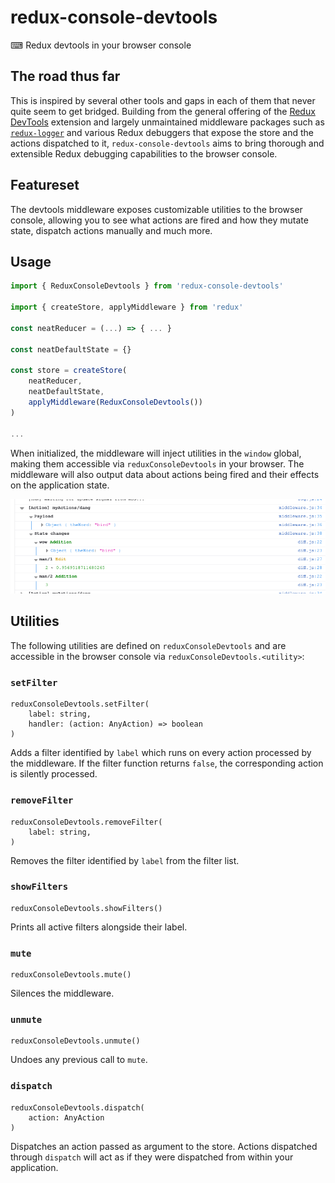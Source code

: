 # redux-console-devtools
⌨ Redux devtools in your browser console

## The road thus far

This is inspired by several other tools and gaps in each of them that never quite seem to get bridged. Building from the
general offering of the [Redux DevTools](https://github.com/reduxjs/redux-devtools) extension and largely
unmaintained middleware
packages such as [`redux-logger`](https://github.com/LogRocket/redux-logger) and various Redux debuggers that expose
the store and the actions dispatched to it, `redux-console-devtools` aims to bring thorough and extensible Redux debugging capabilities to the browser console.

## Featureset

The devtools middleware exposes customizable utilities to the browser console, allowing you to see what actions are
fired and how they mutate state, dispatch actions manually and much more.

## Usage

```js
import { ReduxConsoleDevtools } from 'redux-console-devtools'

import { createStore, applyMiddleware } from 'redux'

const neatReducer = (...) => { ... }

const neatDefaultState = {}

const store = createStore(
    neatReducer,
    neatDefaultState,
    applyMiddleware(ReduxConsoleDevtools())
)

...
```

When initialized, the middleware will inject utilities in the `window` global, making them accessible via
`reduxConsoleDevtools` in your browser. The middleware will also output data about actions being fired and their
effects on the application state.

![The middleware outputs actions and their diffs to the console](./assets/sample.png)

## Utilities

The following utilities are defined on `reduxConsoleDevtools` and are accessible in the browser console via
`reduxConsoleDevtools.<utility>`:

### `setFilter`

```
reduxConsoleDevtools.setFilter(
    label: string,
    handler: (action: AnyAction) => boolean
)
```

Adds a filter identified by `label` which runs on every action processed by the middleware. If the filter
function returns `false`, the corresponding action is silently processed.

### `removeFilter`

```
reduxConsoleDevtools.removeFilter(
    label: string,
)
```

Removes the filter identified by `label` from the filter list.

### `showFilters`

```
reduxConsoleDevtools.showFilters()
```

Prints all active filters alongside their label.

### `mute`

```
reduxConsoleDevtools.mute()
```

Silences the middleware.

### `unmute`

```
reduxConsoleDevtools.unmute()
```

Undoes any previous call to `mute`.

### `dispatch`

```
reduxConsoleDevtools.dispatch(
    action: AnyAction
)
```

Dispatches an action passed as argument to the store. Actions dispatched through `dispatch` will act as if
they were dispatched from within your application.

